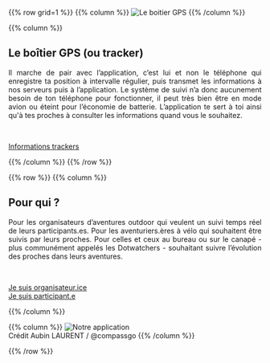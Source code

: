 <!-- ######  Ligne Le boitier GPS (ou tracker)  ###### ? -->

{{% row grid=1  %}} <!-- ligne avec grille en fond -->
{{% column %}}
![Le boitier GPS](/accueil/im-acc-003.jpg)
{{% /column %}}

{{% column %}}
## <div style="text-align: left"> Le boîtier GPS (ou tracker) </div>

<div style="text-align: justify"> Il marche de pair avec l’application, c’est lui et non le téléphone qui enregistre ta position à intervalle régulier, puis transmet les informations à nos serveurs puis à l’application.
Le système de suivi n’a donc aucunement besoin de ton téléphone pour fonctionner, il peut très bien être en mode avion ou éteint pour l’économie de batterie. L’application te sert à toi ainsi qu'à tes proches à consulter les informations quand vous le souhaitez. </div>

&nbsp;

<a href="/accueil/Infos boîtier GPS MadCap.pdf"> Informations trackers </a> <!-- Téléchargement PDF -->

{{% /column %}}
{{% /row %}}






<!-- ######  ligne Pour qui ? noGRILL  ###### ? -->

{{% row  %}} <!-- ligne sans grille en fond -->
{{% column %}}
## <div style="text-align: left"> Pour qui ? </div>

<div style="text-align: justify"> Pour les organisateurs d’aventures outdoor qui veulent un suivi temps réel de leurs participants.es. Pour les aventuriers.ères à vélo qui souhaitent être suivis par leurs proches. Pour celles et ceux au bureau ou sur le canapé - plus communément appelés les Dotwatchers - souhaitant suivre l’évolution des proches dans leurs aventures. </div>

&nbsp;

[Je suis organisateur.ice](https://madcap.cc/orga/)  
<a href="/accueil/Je suis participant.pdf"> Je suis participant.e  </a>  <!-- Mettre lien ou pdf -->

{{% /column %}}

{{% column %}}
![Notre application](/accueil/im-acc-004.jpg)  
Crédit Aubin LAURENT / @compassgo
{{% /column %}}

{{% /row %}}
